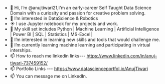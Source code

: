 - 👋 Hi, I’m @anujtiwari21,I'm an early-career Self Taught Data Science Domain with a curiosity and passion for creative problem solving.
- 👀 I’m interested in DataScience & Robotics
- ☀️ I use Jupyter notebook for my projects and work.
- 🤹 My skill set includes Python | Machine Learning | Artificial Intelligence | Power BI | SQL | Statistics | MS-Excel|
- 👀 I’m interested in learning new skills and tools that would challenge me.
- 🌱 I’m currently learning machine learning and participating in virtual interships.
- 📫 How to reach me linkedin links--- https://www.linkedin.com/in/anuj-tiwari-737459152/
- 📫 Portfolio Links --- https://www.datascienceportfol.io/AnujTiwari
- 📫 You can message me on LinkedIn.





<!---
anujtiwari21/anujtiwari21 is a ✨ special ✨ repository because its `README.md` (this file) appears on your GitHub profile.
You can click the Preview link to take a look at your changes.
--->
